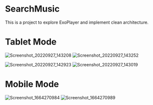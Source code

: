 # SearchMusic
This is a project to explore ExoPlayer and implement clean architecture.
<h1>Tablet Mode</h1>

![Screenshot_20220927_143208](https://user-images.githubusercontent.com/33172684/192490689-9afeccea-dd0c-4501-9129-dd54ff3b9b4a.png)
![Screenshot_20220927_143252](https://user-images.githubusercontent.com/33172684/192490697-72b37609-f79e-47bd-8b01-d6fa7c65eedc.png)

![Screenshot_20220927_142923](https://user-images.githubusercontent.com/33172684/192491033-d8ca673e-6d5f-47de-b27c-27a903b9de98.png)
![Screenshot_20220927_143019](https://user-images.githubusercontent.com/33172684/192491164-440f9e66-e607-4010-963f-023077b35d2a.png)


<h1>Mobile Mode</h1>

![Screenshot_1664270984](https://user-images.githubusercontent.com/33172684/192491308-fa0d9676-fdd9-45d8-b893-648616699d6f.png)
![Screenshot_1664270989](https://user-images.githubusercontent.com/33172684/192491320-c9d19505-46c2-44de-87ec-b3fb749b37ea.png)
